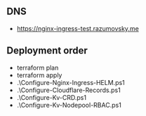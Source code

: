 ## DNS

- https://nginx-ingress-test.razumovsky.me

## Deployment order

- terraform plan
- terraform apply
- .\Configure-Nginx-Ingress-HELM.ps1
- .\Configure-Cloudflare-Records.ps1
- .\Configure-Kv-CRD.ps1
- .\Configure-Kv-Nodepool-RBAC.ps1
